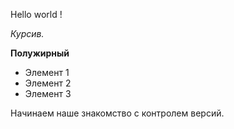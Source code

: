  Hello world !

*Курсив.*

**Полужирный**

* Элемент 1
* Элемент 2
* Элемент 3




 Начинаем наше знакомство с контролем версий.
